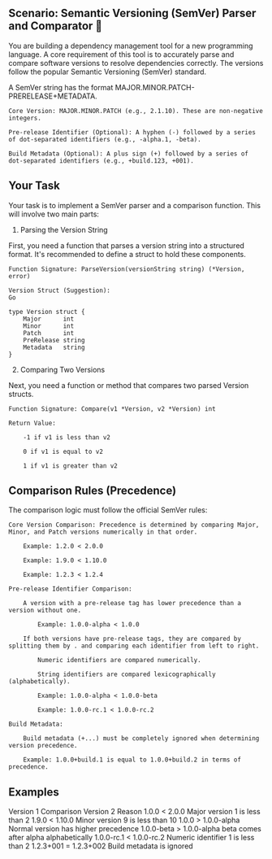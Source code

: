 ## Scenario: Semantic Versioning (SemVer) Parser and Comparator 🧐

You are building a dependency management tool for a new programming
language. A core requirement of this tool is to accurately parse and
compare software versions to resolve dependencies correctly. The
versions follow the popular Semantic Versioning (SemVer) standard.

A SemVer string has the format MAJOR.MINOR.PATCH-PRERELEASE+METADATA.

    Core Version: MAJOR.MINOR.PATCH (e.g., 2.1.10). These are non-negative integers.

    Pre-release Identifier (Optional): A hyphen (-) followed by a series of dot-separated identifiers (e.g., -alpha.1, -beta).

    Build Metadata (Optional): A plus sign (+) followed by a series of dot-separated identifiers (e.g., +build.123, +001).

## Your Task

Your task is to implement a SemVer parser and a comparison function.
This will involve two main parts:

1.  Parsing the Version String

First, you need a function that parses a version string into a
structured format. It's recommended to define a struct to hold these
components.

    Function Signature: ParseVersion(versionString string) (*Version, error)

    Version Struct (Suggestion):
    Go

    type Version struct {
        Major      int
        Minor      int
        Patch      int
        PreRelease string
        Metadata   string
    }

2.  Comparing Two Versions

Next, you need a function or method that compares two parsed Version
structs.

    Function Signature: Compare(v1 *Version, v2 *Version) int

    Return Value:

        -1 if v1 is less than v2

        0 if v1 is equal to v2

        1 if v1 is greater than v2

## Comparison Rules (Precedence)

The comparison logic must follow the official SemVer rules:

    Core Version Comparison: Precedence is determined by comparing Major, Minor, and Patch versions numerically in that order.

        Example: 1.2.0 < 2.0.0

        Example: 1.9.0 < 1.10.0

        Example: 1.2.3 < 1.2.4

    Pre-release Identifier Comparison:

        A version with a pre-release tag has lower precedence than a version without one.

            Example: 1.0.0-alpha < 1.0.0

        If both versions have pre-release tags, they are compared by splitting them by . and comparing each identifier from left to right.

            Numeric identifiers are compared numerically.

            String identifiers are compared lexicographically (alphabetically).

            Example: 1.0.0-alpha < 1.0.0-beta

            Example: 1.0.0-rc.1 < 1.0.0-rc.2

    Build Metadata:

        Build metadata (+...) must be completely ignored when determining version precedence.

        Example: 1.0.0+build.1 is equal to 1.0.0+build.2 in terms of precedence.

## Examples

Version 1 Comparison Version 2 Reason 1.0.0 \< 2.0.0 Major version 1 is
less than 2 1.9.0 \< 1.10.0 Minor version 9 is less than 10 1.0.0 \>
1.0.0-alpha Normal version has higher precedence 1.0.0-beta \>
1.0.0-alpha beta comes after alpha alphabetically 1.0.0-rc.1 \<
1.0.0-rc.2 Numeric identifier 1 is less than 2 1.2.3+001 = 1.2.3+002
Build metadata is ignored
